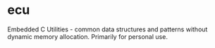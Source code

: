 # ecu
Embedded C Utilities - common data structures and patterns without dynamic memory allocation. Primarily for personal use.
